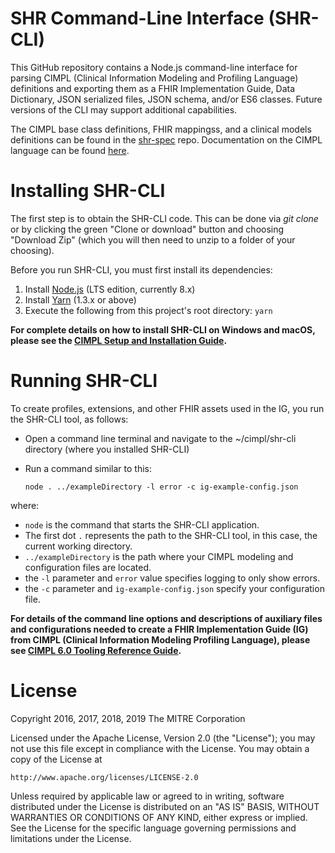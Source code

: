 # SHR Command-Line Interface (SHR-CLI)

This GitHub repository contains a Node.js command-line interface for parsing CIMPL (Clinical Information Modeling and Profiling Language) definitions and exporting them as a FHIR Implementation Guide, Data Dictionary, JSON serialized files, JSON schema, and/or ES6 classes. Future versions of the CLI may support additional capabilities. 

The CIMPL base class definitions, FHIR mappingss, and a clinical models definitions can be found in the [shr-spec](https://github.com/standardhealth/shr-spec) repo. Documentation on the CIMPL language can be found [here](http://standardhealthrecord.org/cimpl-doc/#cimpl6LanguageReference/).

# Installing SHR-CLI

The first step is to obtain the SHR-CLI code. This can be done via _git clone_ or by clicking the green "Clone or download" button and choosing "Download Zip" (which you will then need to unzip to a folder of your choosing).

Before you run SHR-CLI, you must first install its dependencies:

1. Install [Node.js](https://nodejs.org/en/download/) (LTS edition, currently 8.x)
2. Install [Yarn](https://yarnpkg.com/en/docs/install) (1.3.x or above)
3. Execute the following from this project's root directory: `yarn`

**For complete details on how to install SHR-CLI on Windows and macOS, please see the [CIMPL Setup and Installation Guide](http://standardhealthrecord.org/cimpl-doc/#cimplInstall/).**

# Running SHR-CLI

To create profiles, extensions, and other FHIR assets used in the IG, you run the SHR-CLI tool, as follows:

* Open a command line terminal and navigate to the ~/cimpl/shr-cli directory (where you installed SHR-CLI)
* Run a command similar to this:

    `node . ../exampleDirectory -l error -c ig-example-config.json`

where:

* `node` is the command that starts the SHR-CLI application.
* The first dot `.` represents the path to the SHR-CLI tool, in this case, the current working directory.
* `../exampleDirectory` is the path where your CIMPL modeling and configuration files are located.
* the `-l` parameter and `error` value specifies logging to only show errors.
* the `-c` parameter and `ig-example-config.json` specify your configuration file.

**For details of the command line options and descriptions of auxiliary files and configurations needed to create a FHIR Implementation Guide (IG) from CIMPL (Clinical Information Modeling Profiling Language), please see [CIMPL 6.0 Tooling Reference Guide](http://standardhealthrecord.org/cimpl-doc/#cimpl6ToolingReference/).**

# License

Copyright 2016, 2017, 2018, 2019 The MITRE Corporation

Licensed under the Apache License, Version 2.0 (the "License");
you may not use this file except in compliance with the License.
You may obtain a copy of the License at

    http://www.apache.org/licenses/LICENSE-2.0

Unless required by applicable law or agreed to in writing, software
distributed under the License is distributed on an "AS IS" BASIS,
WITHOUT WARRANTIES OR CONDITIONS OF ANY KIND, either express or implied.
See the License for the specific language governing permissions and
limitations under the License.

